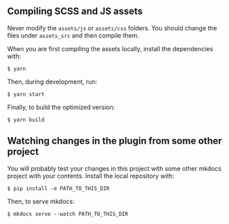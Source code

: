 ## Compiling SCSS and JS assets

Never modify the `assets/js` or `assets/css` folders. You should change the files under `assets_src` and then compile them.

When you are first compiling the assets locally, install the dependencies with:

    $ yarn

Then, during development, run:

    $ yarn start

Finally, to build the optimized version:

    $ yarn build

## Watching changes in the plugin from some other project

You will probably test your changes in this project with some other mkdocs project with your contents. Install the local repository with:

    $ pip install -e PATH_TO_THIS_DIR

Then, to serve mkdocs:

    $ mkdocs serve --watch PATH_TO_THIS_DIR
